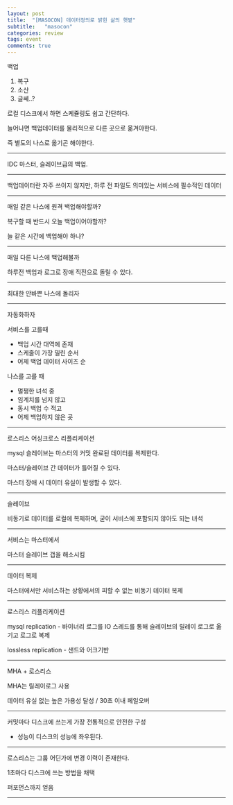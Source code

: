 ```yaml
---
layout: post
title:  "[MASOCON] 데이터정의로 밝힌 삶의 햇볕"
subtitle:   "masocon"
categories: review
tags: event
comments: true
---
```


백업

1. 복구
2. 소산
3. 글쎄..?

로컬 디스크에서 하면 스케쥴링도 쉽고 간단하다.

늘어나면 백업데이터를 물리적으로 다른 곳으로 옮겨야한다.

즉 별도의 나스로 옮기곤 해야한다.

---

IDC 마스터, 슬레이브급의 백업.

---

백업데이터란 자주 쓰이지 않지만, 하루 전 파일도 의미있는 서비스에 필수적인 데이터

---

매일 같은 나스에 원격 백업해야할까?

복구할 때 반드시 오늘 백업이어야할까?

늘 같은 시간에 백업해야 하나?

---

매일 다른 나스에 백업해볼까

하루전 백업과 로그로 장애 직전으로 돌릴 수 있다.

---

최대한 안바쁜 나스에 돌리자

---

자동화하자

서비스를 고를때

- 백업 시간 대역에 존재
- 스케줄이 가장 밀린 순서
- 어제 백업 데이터 사이즈 순

나스를 고를 때

- 멀쩡한 녀석 중
- 임계치를 넘지 않고
- 동시 백업 수 적고
- 어제 백업하지 않은 곳

---

로스리스 어싱크로스 리플리케이션

mysql 슬레이브는 마스터의 커밋 완료된 데이터를 복제한다.

마스터/슬레이브 간 데이터가 틀어질 수 있다.

마스터 장애 시 데이터 유실이 발생할 수 있다.

---

슬레이브

비동기로 데이터를 로컬에 복제하며, 굳이 서비스에 포함되지 않아도 되는 녀석

---

서비스는 마스터에서

마스터 슬레이브 갭을 해소시킴

---

데이터 복제

마스터에서만 서비스하는 상황에서의 피할 수 없는 비동기 데이터 복제

---

로스리스 리플리케이션

mysql replication - 바이너리 로그를 IO 스레드를 통해 슬레이브의 릴레이 로그로 옮기고 로그로 복제

lossless replication - 샌드와 어크기반

---

MHA + 로스리스

MHA는 릴레이로그 사용 

데이터 유실 없는 높은 가용성 달성 / 30초 이내 페일오버

---

커밋마다 디스크에 쓰는게 가장 전통적으로 안전한 구성

- 성능이 디스크의 성능에 좌우된다.

---

로스리스는 그룹 어딘가에 변경 이력이 존재한다. 

1초마다 디스크에 쓰는 방법을 채택

퍼포먼스까지 얻음

---





